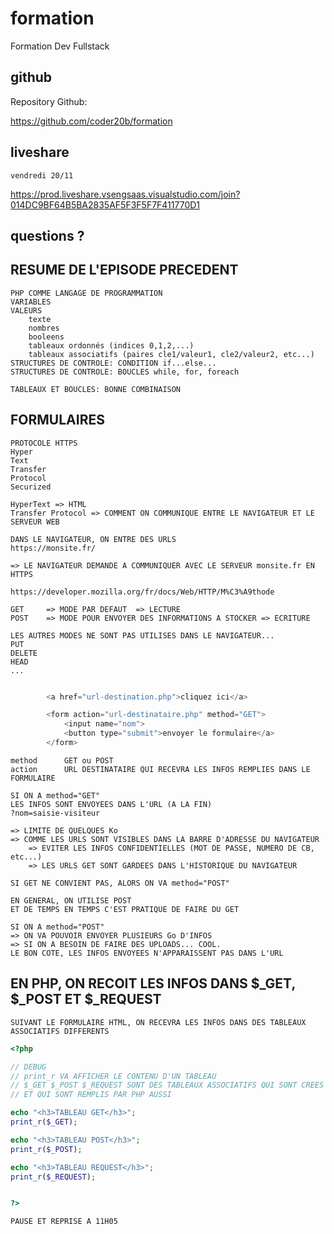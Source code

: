# formation

Formation Dev Fullstack

## github

Repository Github:

https://github.com/coder20b/formation

## liveshare

    vendredi 20/11

https://prod.liveshare.vsengsaas.visualstudio.com/join?014DC9BF64B5BA2835AF5F3F5F7F411770D1

## questions ?

## RESUME DE L'EPISODE PRECEDENT

    PHP COMME LANGAGE DE PROGRAMMATION
    VARIABLES
    VALEURS
        texte
        nombres
        booleens
        tableaux ordonnés (indices 0,1,2,...)
        tableaux associatifs (paires cle1/valeur1, cle2/valeur2, etc...)
    STRUCTURES DE CONTROLE: CONDITION if...else...
    STRUCTURES DE CONTROLE: BOUCLES while, for, foreach

    TABLEAUX ET BOUCLES: BONNE COMBINAISON

## FORMULAIRES

    PROTOCOLE HTTPS
    Hyper
    Text
    Transfer
    Protocol
    Securized

    HyperText => HTML
    Transfer Protocol => COMMENT ON COMMUNIQUE ENTRE LE NAVIGATEUR ET LE SERVEUR WEB

    DANS LE NAVIGATEUR, ON ENTRE DES URLS
    https://monsite.fr/

    => LE NAVIGATEUR DEMANDE A COMMUNIQUER AVEC LE SERVEUR monsite.fr EN HTTPS

    https://developer.mozilla.org/fr/docs/Web/HTTP/M%C3%A9thode

    GET     => MODE PAR DEFAUT  => LECTURE
    POST    => MODE POUR ENVOYER DES INFORMATIONS A STOCKER => ECRITURE

    LES AUTRES MODES NE SONT PAS UTILISES DANS LE NAVIGATEUR...
    PUT
    DELETE
    HEAD
    ...


```php

        <a href="url-destination.php">cliquez ici</a>

        <form action="url-destinataire.php" method="GET">
            <input name="nom">
            <button type="submit">envoyer le formulaire</a>
        </form>

```

    method      GET ou POST
    action      URL DESTINATAIRE QUI RECEVRA LES INFOS REMPLIES DANS LE FORMULAIRE

    SI ON A method="GET"
    LES INFOS SONT ENVOYEES DANS L'URL (A LA FIN)
    ?nom=saisie-visiteur

    => LIMITE DE QUELQUES Ko
    => COMME LES URLS SONT VISIBLES DANS LA BARRE D'ADRESSE DU NAVIGATEUR
        => EVITER LES INFOS CONFIDENTIELLES (MOT DE PASSE, NUMERO DE CB, etc...)
        => LES URLS GET SONT GARDEES DANS L'HISTORIQUE DU NAVIGATEUR

    SI GET NE CONVIENT PAS, ALORS ON VA method="POST"

    EN GENERAL, ON UTILISE POST
    ET DE TEMPS EN TEMPS C'EST PRATIQUE DE FAIRE DU GET

    SI ON A method="POST"
    => ON VA POUVOIR ENVOYER PLUSIEURS Go D'INFOS
    => SI ON A BESOIN DE FAIRE DES UPLOADS... COOL.
    LE BON COTE, LES INFOS ENVOYEES N'APPARAISSENT PAS DANS L'URL

## EN PHP, ON RECOIT LES INFOS DANS $_GET, $_POST ET $_REQUEST

    SUIVANT LE FORMULAIRE HTML, ON RECEVRA LES INFOS DANS DES TABLEAUX ASSOCIATIFS DIFFERENTS

```php
<?php

// DEBUG
// print_r VA AFFICHER LE CONTENU D'UN TABLEAU
// $_GET $_POST $_REQUEST SONT DES TABLEAUX ASSOCIATIFS QUI SONT CREES PAR PHP
// ET QUI SONT REMPLIS PAR PHP AUSSI

echo "<h3>TABLEAU GET</h3>";
print_r($_GET);

echo "<h3>TABLEAU POST</h3>";
print_r($_POST);

echo "<h3>TABLEAU REQUEST</h3>";
print_r($_REQUEST);


?>
```

    PAUSE ET REPRISE A 11H05









    




























































